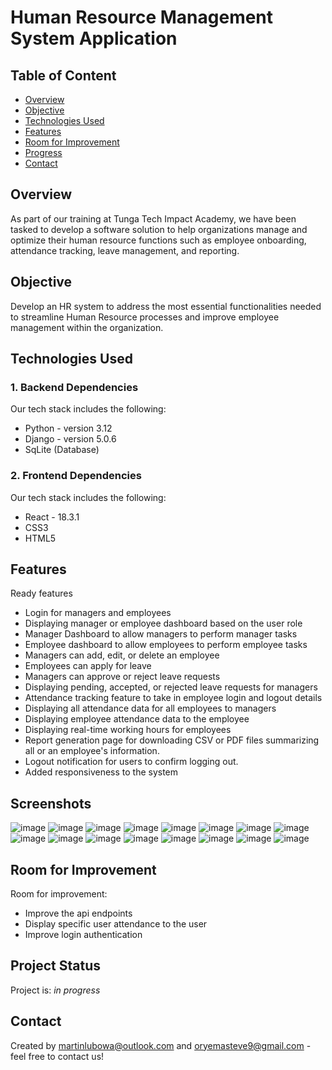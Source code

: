 # Human Resource Management System Application
## Table of Content
* [Overview](#overview)
* [Objective](#objective)
* [Technologies Used](#technologies-used)
* [Features](#features)
* [Room for Improvement](#room-for-improvement)
* [Progress](#progress)
* [Contact](#contact)
## Overview
As part of our training at Tunga Tech Impact Academy, we have been tasked to develop a software solution to help organizations manage and optimize their human resource functions such as employee onboarding, attendance tracking, leave management, and reporting.
## Objective
Develop an HR system to address the most essential functionalities needed to
streamline Human Resource processes and improve employee management
within the organization.
## Technologies Used
### 1. Backend Dependencies
Our tech stack includes the following:
- Python - version 3.12
- Django - version 5.0.6
- SqLite (Database)
### 2. Frontend Dependencies
Our tech stack includes the following:
- React - 18.3.1
- CSS3
- HTML5
## Features
Ready features
- Login for managers and employees
- Displaying manager or employee dashboard based on the user role
- Manager Dashboard to allow managers to perform manager tasks
- Employee dashboard to allow employees to perform employee tasks
- Managers can add, edit, or delete an employee
- Employees can apply for leave
- Managers can approve or reject leave requests
- Displaying pending, accepted, or rejected leave requests for managers
- Attendance tracking feature to take in employee login and logout details
- Displaying all attendance data for all employees to managers
- Displaying employee attendance data to the employee
- Displaying real-time working hours for employees
- Report generation page for downloading CSV or PDF files summarizing all or an employee's information.
- Logout notification for users to confirm logging out.
- Added responsiveness to the system

## Screenshots
![image](./images/img_11.png)
![image](./images/img_12.png)
![image](./images/img_13.png)
![image](./images/img_14.png)
![image](./images/img_15.png)
![image](./images/img_16.png)
![image](./images/img_17.png)
![image](./images/img_18.png)
![image](./images/img_19.png)
![image](./images/img_20.png)
![image](./images/img_21.png)
![image](./images/img_22.png)
![image](./images/img_23.png)
![image](./images/img_24.png)
![image](./images/img_25.png)
![image](./images/img_26.png)

## Room for Improvement

Room for improvement:
- Improve the api endpoints
- Display specific user attendance to the user
- Improve login authentication
## Project Status
Project is: _in progress_ 
## Contact
Created by <martinlubowa@outlook.com> and <oryemasteve9@gmail.com> - feel free to contact us!
